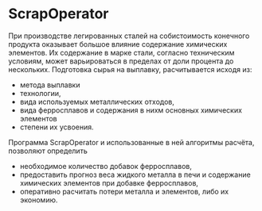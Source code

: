 # ScrapOperator

При производстве легированных сталей на собистоимость конечного продукта оказывает большое влияние содержание химических элементов.
Их содержание в марке стали, согласно техническим условиям, может варьироваться в пределах от доли процента до нескольких.
Подготовка сырья на выплавку, расчитывается исходя из:

- метода выплавки
- технологии,
- вида используемых металлических отходов,
- вида ферросплавов и содержания в нихм основных химических элементов
- степени их усвоения.

Программа ScrapOperator и использованные в ней алгоритмы расчёта, позволяют определить 
- необходимое количество добавок ферросплавов,
- предоставить прогноз веса жидкого металла в печи и содержание химических элементов при добавке ферросплавов,
- оперативно расчитать потери металла и элементов, либо их экономию.
